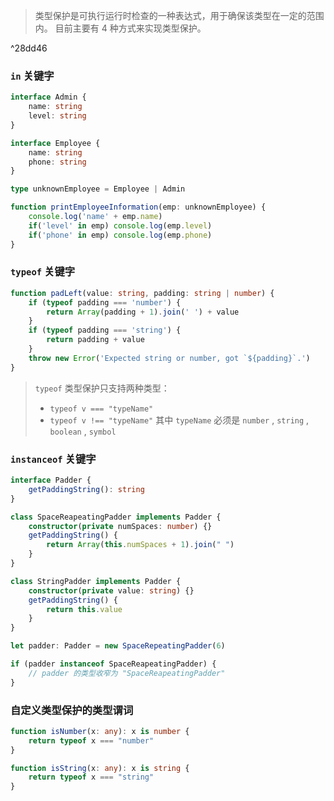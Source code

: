 > 类型保护是可执行运行时检查的一种表达式，用于确保该类型在一定的范围内。
> 目前主要有 4 种方式来实现类型保护。

^28dd46

### `in` 关键字

```ts
interface Admin {
	name: string
	level: string
}

interface Employee {
	name: string
	phone: string
}

type unknownEmployee = Employee | Admin

function printEmployeeInformation(emp: unknownEmployee) {
	console.log('name' + emp.name)
	if('level' in emp) console.log(emp.level)
	if('phone' in emp) console.log(emp.phone)
}

```


### `typeof`  关键字
```ts
function padLeft(value: string, padding: string | number) {
	if (typeof padding === 'number') {
		return Array(padding + 1).join(' ') + value
	}
	if (typeof padding === 'string') {
		return padding + value
	}
	throw new Error('Expected string or number, got `${padding}`.')
}
```

> `typeof`  类型保护只支持两种类型：
> - `typeof v === "typeName"`
> - `typeof v !== "typeName"`
> 其中 `typeName`  必须是 `number`  , `string`  , `boolean` , `symbol`  



### `instanceof`  关键字

```ts
interface Padder {
	getPaddingString(): string
}

class SpaceReapeatingPadder implements Padder {
	constructor(private numSpaces: number) {}
	getPaddingString() {
		return Array(this.numSpaces + 1).join(" ")
	}
}

class StringPadder implements Padder {
	constructor(private value: string) {}
	getPaddingString() {
		return this.value
	}
}

let padder: Padder = new SpaceRepeatingPadder(6)

if (padder instanceof SpaceReapeatingPadder) {
	// padder 的类型收窄为 "SpaceReapeatingPadder"
}
```


### 自定义类型保护的类型谓词

```ts
function isNumber(x: any): x is number {
	return typeof x === "number"
}

function isString(x: any): x is string {
	return typeof x === "string"
}

```